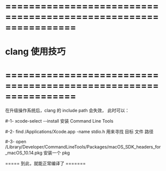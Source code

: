 # ================================================================ #
#                       clang 使用技巧
# ================================================================ #

在升级操作系统后，clang 的 include path 会失效，
此时可以：

#-1- xcode-select --install
	安装 Command Line Tools

#-2- find /Applications/Xcode.app -name stdio.h
	用来寻找 目标 文件 路径

#-3- open /Library/Developer/CommandLineTools/Packages/macOS_SDK_headers_for_macOS_10.14.pkg
	安装一个 pkg

===== 到此，就能正常编译了 =======

























